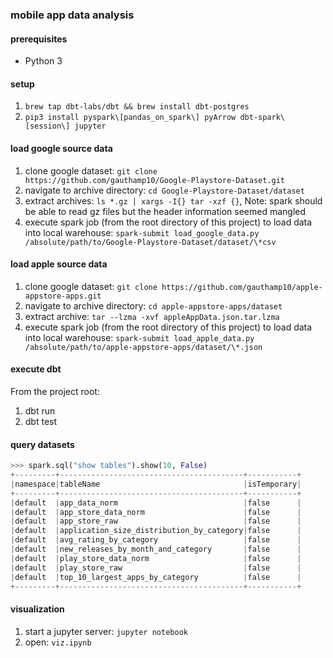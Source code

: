 ### mobile app data analysis

#### prerequisites
* Python 3

#### setup
1. `brew tap dbt-labs/dbt && brew install dbt-postgres`
1. `pip3 install pyspark\[pandas_on_spark\] pyArrow dbt-spark\[session\] jupyter`

#### load google source data
1. clone google dataset: `git clone https://github.com/gauthamp10/Google-Playstore-Dataset.git`
1. navigate to archive directory: `cd Google-Playstore-Dataset/dataset`
1. extract archives: `ls *.gz | xargs -I{} tar -xzf {}`, Note: spark should be able to read gz files but the header information seemed mangled
1. execute spark job (from the root directory of this project) to load data into local warehouse: `spark-submit load_google_data.py /absolute/path/to/Google-Playstore-Dataset/dataset/\*csv`

#### load apple source data
1. clone google dataset: `git clone https://github.com/gauthamp10/apple-appstore-apps.git`
1. navigate to archive directory: `cd apple-appstore-apps/dataset`
1. extract archive: `tar --lzma -xvf appleAppData.json.tar.lzma`
1. execute spark job (from the root directory of this project) to load data into local warehouse: `spark-submit load_apple_data.py /absolute/path/to/apple-appstore-apps/dataset/\*.json`

#### execute dbt
From the project root:
1. dbt run
1. dbt test

#### query datasets
```python
>>> spark.sql("show tables").show(10, False)
+---------+-----------------------------------------+-----------+
|namespace|tableName                                |isTemporary|
+---------+-----------------------------------------+-----------+
|default  |app_data_norm                            |false      |
|default  |app_store_data_norm                      |false      |
|default  |app_store_raw                            |false      |
|default  |application_size_distribution_by_category|false      |
|default  |avg_rating_by_category                   |false      |
|default  |new_releases_by_month_and_category       |false      |
|default  |play_store_data_norm                     |false      |
|default  |play_store_raw                           |false      |
|default  |top_10_largest_apps_by_category          |false      |
+---------+-----------------------------------------+-----------+
```

#### visualization
1. start a jupyter server: `jupyter notebook`
1. open: `viz.ipynb`



